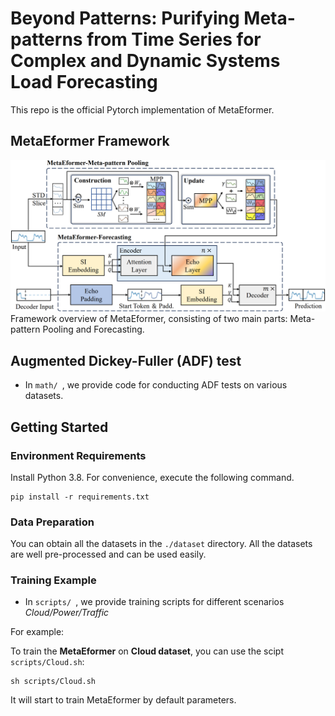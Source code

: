 # Beyond Patterns: Purifying Meta-patterns from Time Series for Complex and Dynamic Systems Load Forecasting

This repo is the official Pytorch implementation of MetaEformer. 


## MetaEformer Framework
![image](pics/model.png)
Framework overview of MetaEformer, consisting of two main parts: Meta-pattern Pooling and Forecasting.

## Augmented Dickey-Fuller (ADF) test
- In `math/ `, we provide code for conducting ADF tests on various datasets.


## Getting Started
### Environment Requirements

Install Python 3.8. For convenience, execute the following command.

```
pip install -r requirements.txt
```

### Data Preparation

You can obtain all the datasets in the `./dataset` directory. All the datasets are well pre-processed and can be used easily.


### Training Example
- In `scripts/ `, we provide training scripts for different scenarios *Cloud/Power/Traffic*

For example:

To train the **MetaEformer** on **Cloud dataset**, you can use the scipt `scripts/Cloud.sh`:
```
sh scripts/Cloud.sh
```
It will start to train MetaEformer by default parameters.



